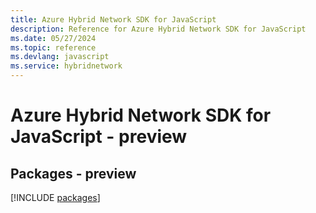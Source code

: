 ```yaml
---
title: Azure Hybrid Network SDK for JavaScript
description: Reference for Azure Hybrid Network SDK for JavaScript
ms.date: 05/27/2024
ms.topic: reference
ms.devlang: javascript
ms.service: hybridnetwork
---
```

# Azure Hybrid Network SDK for JavaScript - preview
## Packages - preview
[!INCLUDE [packages](hybrid-network-index.md)]